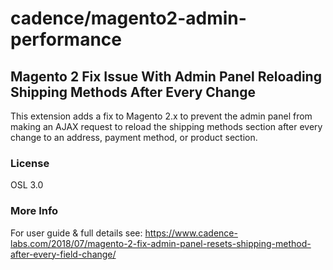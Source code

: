 # cadence/magento2-admin-performance
## Magento 2 Fix Issue With Admin Panel Reloading Shipping Methods After Every Change
This extension adds a fix to Magento 2.x to prevent the admin panel from making an AJAX request to reload the shipping methods section after every change to an address, payment method, or product section.

### License

OSL 3.0

### More Info

For user guide & full details see: https://www.cadence-labs.com/2018/07/magento-2-fix-admin-panel-resets-shipping-method-after-every-field-change/


